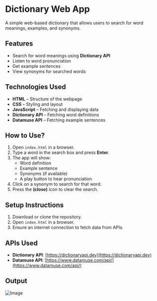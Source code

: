 # **Dictionary Web App**  
A simple web-based dictionary that allows users to search for word meanings, examples, and synonyms.  

##  Features  
-  Search for word meanings using **Dictionary API**  
-  Listen to word pronunciation  
-  Get example sentences  
-  View synonyms for searched words  

## **Technologies Used**  
- **HTML** – Structure of the webpage  
- **CSS** – Styling and layout  
- **JavaScript** – Fetching and displaying data  
- **Dictionary API** – Fetching word definitions  
- **Datamuse API** – Fetching example sentences  

##  **How to Use?**  
1. Open `index.html` in a browser.  
2. Type a word in the search box and press **Enter**.  
3. The app will show:  
   - Word definition  
   - Example sentence  
   - Synonyms (if available)  
   - A play button to hear pronunciation  
4. Click on a synonym to search for that word.  
5. Press the **(close)** icon to clear the search.  

## **Setup Instructions**  
1. Download or clone the repository.  
2. Open `index.html` in a browser.  
3. Ensure an internet connection to fetch data from APIs.

## **APIs Used**  
- **Dictionary API**: [https://dictionaryapi.dev](https://dictionaryapi.dev)  
- **Datamuse API**: [https://www.datamuse.com/api/](https://www.datamuse.com/api/)

## Output
![Image](https://github.com/user-attachments/assets/709a6661-12b5-4da0-8813-41c570540ced)

